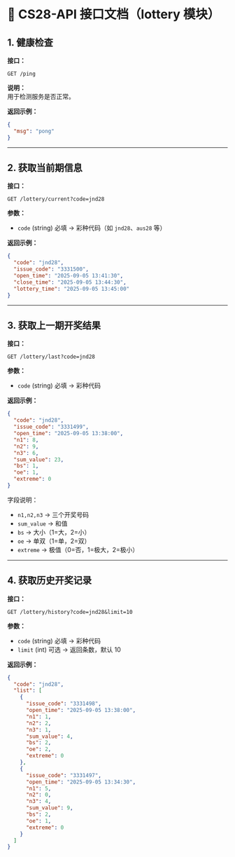 # 🎯 CS28-API 接口文档（lottery 模块）

## 1. 健康检查
**接口：**  
```
GET /ping
```

**说明：**  
用于检测服务是否正常。

**返回示例：**
```json
{
  "msg": "pong"
}
```

---

## 2. 获取当前期信息
**接口：**  
```
GET /lottery/current?code=jnd28
```

**参数：**
- `code` (string) 必填 → 彩种代码（如 `jnd28`、`aus28` 等）

**返回示例：**
```json
{
  "code": "jnd28",
  "issue_code": "3331500",
  "open_time": "2025-09-05 13:41:30",
  "close_time": "2025-09-05 13:44:30",
  "lottery_time": "2025-09-05 13:45:00"
}
```

---

## 3. 获取上一期开奖结果
**接口：**  
```
GET /lottery/last?code=jnd28
```

**参数：**
- `code` (string) 必填 → 彩种代码

**返回示例：**
```json
{
  "code": "jnd28",
  "issue_code": "3331499",
  "open_time": "2025-09-05 13:38:00",
  "n1": 8,
  "n2": 9,
  "n3": 6,
  "sum_value": 23,
  "bs": 1,
  "oe": 1,
  "extreme": 0
}
```

字段说明：  
- `n1,n2,n3` → 三个开奖号码  
- `sum_value` → 和值  
- `bs` → 大小（1=大，2=小）  
- `oe` → 单双（1=单，2=双）  
- `extreme` → 极值（0=否，1=极大，2=极小）  

---

## 4. 获取历史开奖记录
**接口：**  
```
GET /lottery/history?code=jnd28&limit=10
```

**参数：**
- `code` (string) 必填 → 彩种代码  
- `limit` (int) 可选 → 返回条数，默认 10  

**返回示例：**
```json
{
  "code": "jnd28",
  "list": [
    {
      "issue_code": "3331498",
      "open_time": "2025-09-05 13:38:00",
      "n1": 1,
      "n2": 2,
      "n3": 1,
      "sum_value": 4,
      "bs": 2,
      "oe": 2,
      "extreme": 0
    },
    {
      "issue_code": "3331497",
      "open_time": "2025-09-05 13:34:30",
      "n1": 5,
      "n2": 0,
      "n3": 4,
      "sum_value": 9,
      "bs": 2,
      "oe": 1,
      "extreme": 0
    }
  ]
}
```
